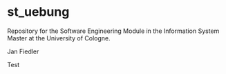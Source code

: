 # st_uebung
Repository for the Software Engineering Module in the Information System Master at the University of Cologne.

Jan Fiedler

Test
